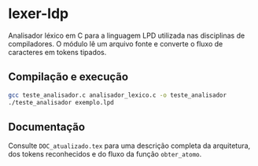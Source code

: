 # lexer-ldp

Analisador léxico em C para a linguagem LPD utilizada nas disciplinas de compiladores. O módulo lê um arquivo fonte e converte o fluxo de caracteres em tokens tipados.

## Compilação e execução

```bash
gcc teste_analisador.c analisador_lexico.c -o teste_analisador
./teste_analisador exemplo.lpd
```

## Documentação

Consulte `DOC_atualizado.tex` para uma descrição completa da arquitetura, dos tokens reconhecidos e do fluxo da função `obter_atomo`.